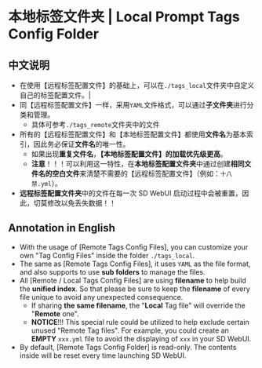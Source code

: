 # 本地标签文件夹 | Local Prompt Tags Config Folder

## 中文说明

- 在使用【远程标签配置文件】的基础上，可以在`./tags_local`文件夹中自定义自己的标签配置文件。|
- 同【远程标签配置文件】一样，采用`YAML`文件格式，可以通过**子文件夹**进行分类和管理。
  - 具体可参考`./tags_remote`文件夹中的文件
- 所有的【远程标签配置文件】和【本地标签配置文件】都使用**文件名**为基本索引，因此务必保证**文件名**的唯一性。
  - 如果出现**重复文件名**，**【本地标签配置文件】**的加载优先级**更高**。
  - **注意**！！！可以利用这一特性，在**本地标签配置文件夹**中通过创建**相同文件名的空白文件**来清楚不需要的【远程标签配置文件】（例如：`十八禁.yml`）。
- **远程标签配置文件夹**中的文件在每一次 SD WebUI 启动过程中会被重置，因此，切莫修改以免丢失数据！！

## Annotation in English

- With the usage of [Remote Tags Config Files], you can customize your own "Tag Config Files" inside the folder `./tags_local`.
- The same as [Remote Tags Config Files], it uses `YAML` as the file format, and also supports to use **sub folders** to manage the files.
- All [Remote / Local Tags Config Files] are using **filename** to help build the **unified index**. So that please be sure to keep the **filename** of every file unique to avoid any unexpected consequence.
  - If sharing **the same filename**, the "**Local** Tag file" will override the "**Remote** one".
  - **NOTICE**!!! This special rule could be utilized to help exclude certain unused "Remote Tag files". For example, you could create an **EMPTY** `xxx.yml` file to avoid the displaying of `xxx` in your SD WebUI.
- By default,  [Remote Tags Config Folder] is read-only. The contents inside will be reset every time launching SD WebUI.
